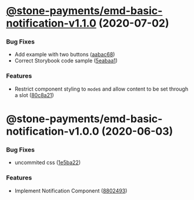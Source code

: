 # [@stone-payments/emd-basic-notification-v1.1.0](https://github.com/stone-payments/emerald-web-framework/compare/@stone-payments/emd-basic-notification-v1.0.0...@stone-payments/emd-basic-notification-v1.1.0) (2020-07-02)


### Bug Fixes

* Add example with two buttons ([aabac68](https://github.com/stone-payments/emerald-web-framework/commit/aabac686e415d5c599b2b0765f35fc7682f2026d))
* Correct Storybook code sample ([5eabaa1](https://github.com/stone-payments/emerald-web-framework/commit/5eabaa1ab444e7111a7f1046fe7905d709350bea))


### Features

* Restrict component styling to `mode`s and allow content to be set through a slot ([80c8a21](https://github.com/stone-payments/emerald-web-framework/commit/80c8a218ce5d6fe06ca29cc38a85f3a7146cd4ca))

# @stone-payments/emd-basic-notification-v1.0.0 (2020-06-03)


### Bug Fixes

* uncommited css ([1e5ba22](https://github.com/stone-payments/emerald-web-framework/commit/1e5ba2284198fb5ca0c6800d55da48ed477b4dae))


### Features

* Implement Notification Component ([8802493](https://github.com/stone-payments/emerald-web-framework/commit/88024936bf1eaf3ef90a9a0bc0db303cd50698ee))
